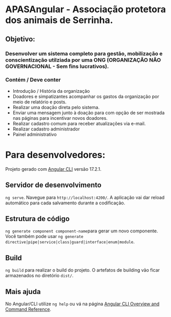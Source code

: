 # APASAngular - Associação protetora dos animais de Serrinha.

## Objetivo:
### Desenvolver um sistema completo para gestão, mobilização e conscientização utilziada por uma ONG (ORGANIZAÇÃO NÃO GOVERNACIONAL - Sem fins lucrativos).
### Contém / Deve conter
* Introdução / História da organização
* Doadores e simpatizantes acompanhar os gastos da organização por meio de relatório e posts.
* Realizar uma doação direta pelo sistema.
* Enviar uma mensagem junto à doação para com opção de ser mostrada nas páginas para incentivar novos doadores.
* Realizar cadastro comum para receber atualizações via e-mail.
* Realizar cadastro administrador
* Painel administrativo

# Para desenvolvedores:

Projeto gerado com [Angular CLI](https://github.com/angular/angular-cli) versão 17.2.1.

## Servidor de desenvolvimento

`ng serve`. Navegue para `http://localhost:4200/`. A aplicação vai dar reload automático para cada salvamento durante a codificação.

## Estrutura de código

`ng generate component component-name`para gerar um novo componente. Você também pode usar `ng generate directive|pipe|service|class|guard|interface|enum|module`.

## Build

`ng build` para realizar o build do projeto. O artefatos de building vão ficar armazenados no diretório `dist/`.

## Mais ajuda

No Angular/CLI utilize `ng help` ou vá na página [Angular CLI Overview and Command Reference](https://angular.io/cli).
